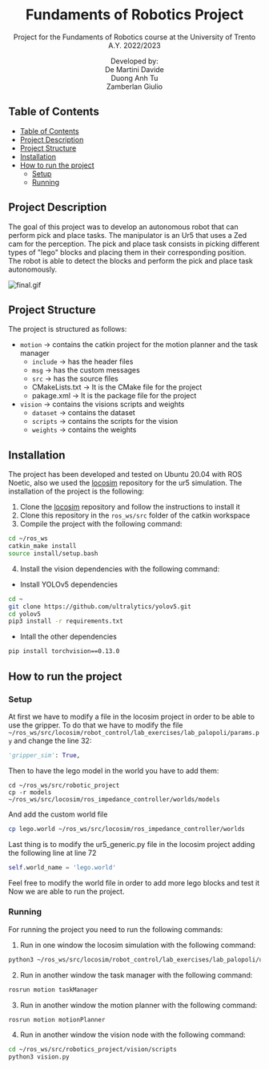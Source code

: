 <p align='center'>
    <h1 align="center">Fundaments of Robotics Project</h1>
    <p align="center">
    Project for the Fundaments of Robotics course at the University of Trento A.Y. 2022/2023
    </p>
    <p align='center'>
    Developed by:<br>
    De Martini Davide <br>
    Duong Anh Tu <br>
    Zamberlan Giulio
    </p>   
</p>

## Table of Contents

- [Table of Contents](#table-of-contents)
- [Project Description](#project-description)
- [Project Structure](#project-structure)
- [Installation](#installation)
- [How to run the project](#how-to-run-the-project)
  - [Setup](#setup)
  - [Running](#running)


## Project Description
The goal of this project was to develop an autonomous robot that can perform pick and place tasks. The manipulator is an Ur5 that uses a Zed cam for the perception. The pick and place task consists in picking different types of "lego" blocks and placing them in their corresponding position. The robot is able to detect the blocks and perform the pick and place task autonomously.

![final.gif](test/final.gif)

## Project Structure
The project is structured as follows:
- `motion` -> contains the catkin project for the motion planner and the task manager
  - `include` -> has the header files
  - `msg` -> has the custom messages
  - `src` -> has the source files
  - CMakeLists.txt -> It is the CMake file for the project
  - pakage.xml -> It is the package file for the project 
- `vision` -> contains the visions scripts and weights
  - `dataset` -> contains the dataset
  - `scripts` -> contains the scripts for the vision
  - `weights` -> contains the weights 
  
## Installation
The project has been developed and tested on Ubuntu 20.04 with ROS Noetic, also we used the [locosim](https://github.com/mfocchi/locosim) repository for the ur5 simulation. The installation of the project is the following:
1) Clone the [locosim](https://github.com/mfocchi/locosim) repository and follow the instructions to install it
2) Clone this repository in the `ros_ws/src` folder of the catkin workspace
3) Compile the project with the following command:
```BASH
cd ~/ros_ws
catkin_make install
source install/setup.bash
```
4) Install the vision dependencies with the following command:
- Install YOLOv5 dependencies
   
```BASH
cd ~
git clone https://github.com/ultralytics/yolov5.git
cd yolov5
pip3 install -r requirements.txt
```
- Intall the other dependencies
```BASH
pip install torchvision==0.13.0
```


## How to run the project
### Setup
At first we have to modify a file in the locosim project in order to be able to use the gripper. To do that we have to modify the file `~/ros_ws/src/locosim/robot_control/lab_exercises/lab_palopoli/params.py`
and change the line 32:
```PYTHON
'gripper_sim': True, 
```
Then to have the lego model in the world you have to add them:
```
cd ~/ros_ws/src/robotic_project
cp -r models ~/ros_ws/src/locosim/ros_impedance_controller/worlds/models
```
And add the custom world file
```BASH
cp lego.world ~/ros_ws/src/locosim/ros_impedance_controller/worlds
```
Last thing is to modify the ur5_generic.py file in the locosim project adding the following line at line 72
```PYTHON
self.world_name = 'lego.world'
```
Feel free to modify the world file in order to add more lego blocks and test it
Now we are able to run the project.
### Running
For running the project you need to run the following commands:
1) Run in one window the locosim simulation with the following command:
```BASH
python3 ~/ros_ws/src/locosim/robot_control/lab_exercises/lab_palopoli/ur5_generic.py
```
2) Run in another window the task manager with the following command:
```BASH
rosrun motion taskManager
```
3) Run in another window the motion planner with the following command:
```BASH
rosrun motion motionPlanner
```
4) Run in another window the vision node with the following command:
```BASH
cd ~/ros_ws/src/robotics_project/vision/scripts
python3 vision.py
```